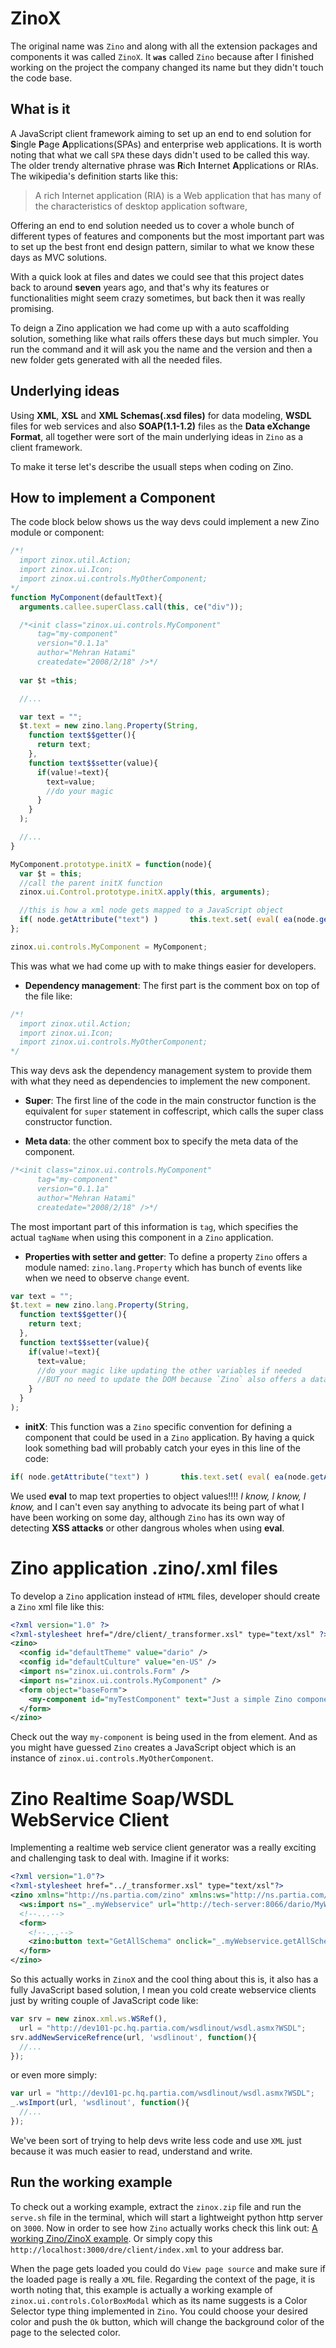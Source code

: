 # ZinoX

The original name was `Zino` and along with all the extension packages and components it was called `ZinoX`. It **`was`** called `Zino` because after I finished working on the project the company changed its name but they didn't touch the code base.

## What is it

A JavaScript client framework aiming to set up an end to end solution for **S**ingle **P**age **A**pplications(SPAs) and enterprise web applications. It is worth noting that what we call `SPA` these days didn't used to be called this way. The older trendy alternative phrase was **R**ich **I**nternet **A**pplications or RIAs. The wikipedia's definition starts like this:
> A rich Internet application (RIA) is a Web application that has many of the characteristics of desktop application software,

Offering an end to end solution needed us to cover a whole bunch of different types of features and components but the most important part was to set up the best front end design pattern, similar to what we know these days as MVC solutions.

With a quick look at files and dates we could see that this project dates back to around **seven** years ago, and that's why its features or functionalities might seem crazy sometimes, but back then it was really promising.

To deign a Zino application we had come up with a auto scaffolding solution, something like what rails offers these days but much simpler. You run the command and it will ask you the name and the version and then a new folder gets generated with all the needed files.

## Underlying ideas
Using **XML**, **XSL** and **XML Schemas(.xsd files)** for data modeling, **WSDL** files for web services and also **SOAP(1.1-1.2)** files as the **Data eXchange Format**, all together were sort of the main underlying ideas in `Zino` as a client framework.

To make it terse let's describe the usuall steps when coding on Zino.

## How to implement a Component

The code block below shows us the way devs could implement a new Zino module or component:
```javascript
/*!
  import zinox.util.Action;
  import zinox.ui.Icon;
  import zinox.ui.controls.MyOtherComponent;
*/
function MyComponent(defaultText){
  arguments.callee.superClass.call(this, ce("div"));

  /*<init class="zinox.ui.controls.MyComponent" 
      tag="my-component"
      version="0.1.1a"
      author="Mehran Hatami" 
      createdate="2008/2/18" />*/
      
  var $t =this;

  //...

  var text = "";
  $t.text = new zino.lang.Property(String,
    function text$$getter(){
      return text;
    },
    function text$$setter(value){
      if(value!=text){
        text=value;
        //do your magic
      }
    }
  );

  //...
}

MyComponent.prototype.initX = function(node){
  var $t = this;
  //call the parent initX function
  zinox.ui.Control.prototype.initX.apply(this, arguments);

  //this is how a xml node gets mapped to a JavaScript object
  if( node.getAttribute("text") )       this.text.set( eval( ea(node.getAttribute("text")) ) );
};

zinox.ui.controls.MyComponent = MyComponent;
```

This was what we had come up with to make things easier for developers.
- **Dependency management**: The first part is the comment box on top of the file like:

```javascript
/*!
  import zinox.util.Action;
  import zinox.ui.Icon;
  import zinox.ui.controls.MyOtherComponent;
*/
```

This way devs ask the dependency management system to provide them with what they need as dependencies to implement the new component.

- **Super**: The first line of the code in the main constructor function is the equivalent for `super` statement in coffescript, which calls the super class constructor function.

- **Meta data**: the other comment box to specify the meta data of the component.
```javascript
/*<init class="zinox.ui.controls.MyComponent" 
      tag="my-component"
      version="0.1.1a"
      author="Mehran Hatami" 
      createdate="2008/2/18" />*/
```
The most important part of this information is `tag`, which specifies the actual `tagName` when using this component in a `Zino` application.

- **Properties with setter and getter**: To define a property `Zino` offers a module named: `zino.lang.Property` which has bunch of events like when we need to observe `change` event.
```javascript
var text = "";
$t.text = new zino.lang.Property(String,
  function text$$getter(){
    return text;
  },
  function text$$setter(value){
    if(value!=text){
      text=value;
      //do your magic like updating the other variables if needed
      //BUT no need to update the DOM because `Zino` also offers a data binding solution
    }
  }
);
```
- **initX**: This function was a `Zino` specific convention for defining a component that could be used in a `Zino` application. By having a quick look something bad will probably catch your eyes in this line of the code:
```javascript
if( node.getAttribute("text") )       this.text.set( eval( ea(node.getAttribute("text")) ) );
```
We used **eval** to map text properties to object values!!!! *I know, I know, I know,* and I can't even say anything to advocate its being part of what I have been working on some day, although `Zino` has its own way of detecting **XSS attacks** or other dangrous wholes when using **eval**.

# Zino application .zino/.xml files

To develop a `Zino` application instead of `HTML` files, developer should create a `Zino` xml file like this:
```xml
<?xml version="1.0" ?>
<?xml-stylesheet href="/dre/client/_transformer.xsl" type="text/xsl" ?>
<zino>
  <config id="defaultTheme" value="dario" />
  <config id="defaultCulture" value="en-US" />
  <import ns="zinox.ui.controls.Form" />
  <import ns="zinox.ui.controls.MyComponent" />
  <form object="baseForm">
    <my-component id="myTestComponent" text="Just a simple Zino component"></my-component>
  </form>
</zino>
```

Check out the way `my-component` is being used in the from element. And as you might have guessed `Zino` creates a JavaScript object which is an instance of `zinox.ui.controls.MyOtherComponent`.

# Zino Realtime Soap/WSDL WebService Client

Implementing a realtime web service client generator was a really exciting and challenging task to deal with. Imagine if it works:

```xml
<?xml version="1.0"?>
<?xml-stylesheet href="../_transformer.xsl" type="text/xsl"?>
<zino xmlns="http://ns.partia.com/zino" xmlns:ws="http://ns.partia.com/zinox/xml/ws">
  <ws:import ns="_.myWebservice" url="http://tech-server:8066/dario/MyWebservice?wsdl" />
  <!--...-->
  <form>
    <!--...-->
    <zino:button text="GetAllSchema" onclick="_.myWebservice.getAllSchema();" />
  </form>
</zino>
```

So this actually works in `ZinoX` and the cool thing about this is, it also has a fully JavaScript based solution, I mean you cold create webservice clients just by writing couple of JavaScript code like:

```javascript
var srv = new zinox.xml.ws.WSRef(),
  url = "http://dev101-pc.hq.partia.com/wsdlinout/wsdl.asmx?WSDL";
srv.addNewServiceRefrence(url, 'wsdlinout', function(){
  //...
});
```
or even more simply:

```javascript
var url = "http://dev101-pc.hq.partia.com/wsdlinout/wsdl.asmx?WSDL";
_.wsImport(url, 'wsdlinout', function(){
  //...
});

```

We've been sort of trying to help devs write less code and use `XML` just because it was much easier to read, understand and write.

## Run the working example

To check out a working example, extract the `zinox.zip` file and run the `serve.sh` file in the terminal, which will start a lightweight python http server on `3000`. Now in order to see how `Zino` actually works check this link out: [A working Zino/ZinoX example](http://localhost:3000/dre/client/index.xml).
Or simply copy this `http://localhost:3000/dre/client/index.xml` to your address bar.

When the page gets loaded you could do `View page source` and make sure if the loaded page is really  a `XML` file. Regarding the context of the page, it is worth noting that, this example is actually a working example of `zinox.ui.controls.ColorBoxModal` which as its name suggests is a Color Selector type thing implemented in `Zino`. You could choose your desired color and push the `Ok` button, which will change the background color of the page to the selected color.